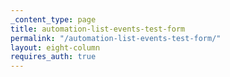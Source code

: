 ```yaml
---
_content_type: page
title: automation-list-events-test-form
permalink: "/automation-list-events-test-form/"
layout: eight-column
requires_auth: true
---
```


<simple-fred data-form-name="automationlisteventsresourcetestform"></simple-fred>
